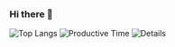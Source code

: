 ### Hi there 👋
![Top Langs](https://github-readme-stats.vercel.app/api/top-langs/?username=yasai-daisukiman&layout=donut&bg_color=fdf6e3)
![Productive Time](http://github-profile-summary-cards.vercel.app/api/cards/productive-time?username=yasai-daisukiman&theme=solarized&utcOffset=9)
![Details](https://github-profile-summary-cards.vercel.app/api/cards/profile-details?username=yasai-daisukiman&theme=solarized)
